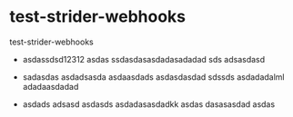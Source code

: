 test-strider-webhooks
=====================

test-strider-webhooks

* asdassdsd12312
asdas
ssdasdasasdadasadadad
sds adsasdasd

* sadasdas
asdadsasda
asdaasdads
asdasdasdad
sdssds
asdadadalml
adadaasdadad

* asdads
adsasd
asdasds
asdadasasdadkk
asdas
dasasasdad
asdas
